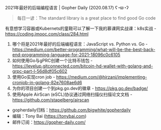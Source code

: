 2021年最好的后端编程语言 | Gopher Daily (2020.08.17) ʕ◔ϖ◔ʔ

>每日一谚：The standard library is a great place to find good Go code

有意想学习容器或Kubernets的童鞋可以了解一下我的慕课网实战课：k8s实战 - https://coding.imooc.com/class/284.html

1. 哪个将是2021年最好的后端编程语言：JavaScript vs. Python vs. Go - https://medium.com/better-programming/what-will-be-the-best-back-end-programming-language-for-2021-18096c0c6105
2. 如何使用Go与gPRC创建一个比特币钱包 - https://levelup.gitconnected.com/bitcoin-hd-wallet-with-golang-and-grpc-part-l-56d8df05c602
3. 使用Go实现cron job - https://medium.com/@hirzani/implementing-cronjob-in-golang-82e7608ae6d6
4. 为你的项目创建一个到pkg.go.dev的徽章 - https://pkg.go.dev/badge/
5. 使用Apple AirScan (eSCL)协议通过网络扫描仪扫描论文文档 - https://github.com/stapelberg/airscan

* gopherdaily归档：https://github.com/bigwhite/gopherdaily
* 编辑：Tony Bai (https://tonybai.com)
* 邮件订阅：https://gopher-daily.com/



